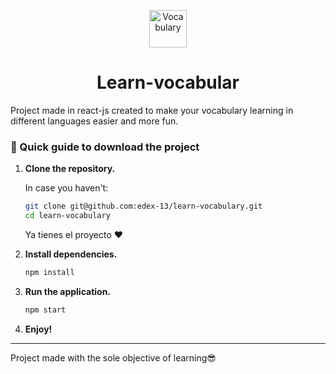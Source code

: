 <p align="center">
    <img alt="Vocabulary" src="https://i.pinimg.com/originals/4d/16/65/4d166536fe0468f0e5ede72652ec753f.png" width="60" />
</p>
<h1 align="center">
  Learn-vocabular
</h1>

<p>Project made in react-js created to make your vocabulary learning in different languages easier and more fun.
</p>

### 🤖 Quick guide to download the project

1.  **Clone the repository.**

    In case you haven't: 

    ```sh
    git clone git@github.com:edex-13/learn-vocabulary.git
    cd learn-vocabulary
    ```
    Ya tienes el proyecto ❤
2.  **Install dependencies.**

    ```sh
    npm install
    ```
3.  **Run the application.**
  
      ```sh
      npm start
      ```
4.  **Enjoy!**
--------

Project made with the sole objective of learning😎